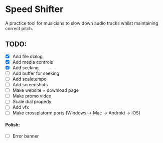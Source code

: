 # Speed Shifter

A practice tool for musicians to slow down audio tracks whilst maintaining correct pitch.

## TODO:

- [X] Add file dialog
- [X] Add media controls
- [X] Add seeking
- [ ] Add buffer for seeking
- [ ] Add scaletempo
- [ ] Add screenshots
- [ ] Make website + download page
- [ ] Make promo video
- [ ] Scale dial properly
- [ ] Add vfx
- [ ] Make crossplatorm ports (Windows -> Mac -> Android -> iOS)

#### Polish:

 - [ ] Error banner
